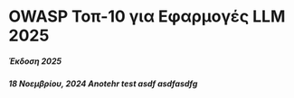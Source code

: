 # OWASP Τοπ-10 για Εφαρμογές LLM 2025

##### Έκδοση 2025

##### 18 Νοεμβρίου, 2024  Anotehr test asdf asdfasdfg

